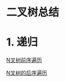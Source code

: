 # 二叉树总结

# 1. 递归

[N叉树前序遍历](N叉树前序遍历/N叉树前序遍历.md "N叉树前序遍历")

[N叉树的后序遍历](N叉树的后序遍历/N叉树的后序遍历.md "N叉树的后序遍历")
